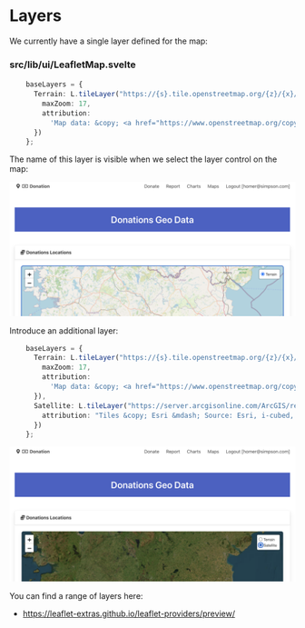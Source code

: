 # Layers

We currently have a single layer defined for the map:

### src/lib/ui/LeafletMap.svelte

~~~typescript
    baseLayers = {
      Terrain: L.tileLayer("https://{s}.tile.openstreetmap.org/{z}/{x}/{y}.png", {
        maxZoom: 17,
        attribution:
          'Map data: &copy; <a href="https://www.openstreetmap.org/copyright">OpenStreetMap</a> contributors, <a href="http://viewfinderpanoramas.org">SRTM</a> | Map style: &copy; <a href="https://opentopomap.org">OpenTopoMap</a> (<a href="https://creativecommons.org/licenses/by-sa/3.0/">CC-BY-SA</a>)'
      })
    };
~~~

The name of this layer is visible when we select the layer control on the map:

![](img/23.png)

Introduce an additional layer:

```typescript
    baseLayers = {
      Terrain: L.tileLayer("https://{s}.tile.openstreetmap.org/{z}/{x}/{y}.png", {
        maxZoom: 17,
        attribution:
          'Map data: &copy; <a href="https://www.openstreetmap.org/copyright">OpenStreetMap</a> contributors, <a href="http://viewfinderpanoramas.org">SRTM</a> | Map style: &copy; <a href="https://opentopomap.org">OpenTopoMap</a> (<a href="https://creativecommons.org/licenses/by-sa/3.0/">CC-BY-SA</a>)'
      }),
      Satellite: L.tileLayer("https://server.arcgisonline.com/ArcGIS/rest/services/World_Imagery/MapServer/tile/{z}/{y}/{x}", {
        attribution: "Tiles &copy; Esri &mdash; Source: Esri, i-cubed, USDA, USGS, AEX, GeoEye, Getmapping, Aerogrid, IGN, IGP, UPR-EGP, and the GIS User Community"
      })
    };
```

![](img/24.png)

You can find a range of layers here:

- <https://leaflet-extras.github.io/leaflet-providers/preview/>
